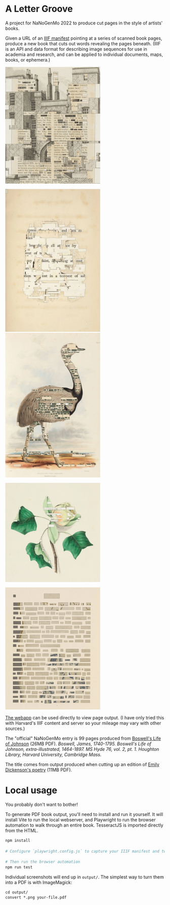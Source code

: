 # A Letter Groove

A project for NaNoGenMo 2022 to produce cut pages in the style of artists' books.

Given a URL of an <a href="https://iiif.io/get-started/how-iiif-works/">IIIF manifest</a> pointing at a series of scanned book pages, produce a new book that cuts out words revealing the pages beneath. (IIIF is an API and data format for describing image sequences for use in academia and research, and can be applied to individual documents, maps, books, or ephemera.)

[<img src="examples/the-life-of-samuel-johnson-6.webp" alt="Drawing of a castle with visible text cutting through" width="300">](examples/the-life-of-samuel-johnson-6.webp)

[<img src="examples/screenshot-16.webp" alt="Abstract cut up image" width="300">](examples/screenshot-16.webp)[<img src="examples/menagerie1.webp" alt="Large bird painting with intersecting text" width="300">](examples/menagerie1.webp)

[<img src="examples/flowers1.webp" alt="Flowers painting with intersecting text" width="300">](examples/flowers1.webp)

[<img src="examples/dickenson1.webp" alt="Blank squares cut out from text with image visible underneath" width="300">](examples/dickenson1.webp)


[The webapp](https://lizadaly.github.io/a-letter-groove/) can be used directly to view page output. (I have only tried this with Harvard's IIIF content and server so your mileage may vary with other sources.)

The "official" NaNoGenMo entry is 99 pages produced from [Boswell's Life of Johnson](https://lizadaly.com/projects/a-letter-groove/boswells-life-of-johnson-sm.pdf) (26MB PDF). <i>Boswell, James, 1740-1795. Boswell's Life of Johnson, extra-illustrated, 1464-1897. MS Hyde 76, vol. 2, pt. 1. Houghton Library, Harvard University, Cambridge Mass.</i>


The title comes from output produced when cutting up an edition of [Emily Dickenson's poetry](https://lizadaly.com/projects/a-letter-groove/emily-dickenson-poems-sm.pdf) (11MB PDF).

# Local usage

You probably don't want to bother!

To generate PDF book output, you'll need to install and run it yourself. It will install Vite to run the local webserver, and Playwright to run the browser automation to walk through an entire book. TesseractJS is imported directly from the HTML.

```bash
npm install

# Configure `playwright.config.js` to capture your IIIF manifest and tweak the PDF output

# Then run the browser automation
npm run test
```

Individual screenshots will end up in `output/`. The simplest way to turn them into a PDF is with ImageMagick:

```
cd output/
convert *.png your-file.pdf
```


